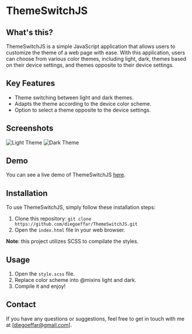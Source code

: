 # ThemeSwitchJS

## What's this?

ThemeSwitchJS is a simple JavaScript application that allows users to customize the theme of a web page with ease. With this application, users can choose from various color themes, including light, dark, themes based on their device settings, and themes opposite to their device settings.

## Key Features

- Theme switching between light and dark themes.
- Adapts the theme according to the device color scheme.
- Option to select a theme opposite to the device settings.

## Screenshots

![Light Theme](https://themeswitchjs.vercel.app/img/light.jpg)
![Dark Theme](https://themeswitchjs.vercel.app/img/dark.jpg)

## Demo

You can see a live demo of ThemeSwitchJS [here](https://themeswitchjs.vercel.app/).

## Installation

To use ThemeSwitchJS, simply follow these installation steps:

1. Clone this repository: `git clone https://github.com/diegoeffar/ThemeSwitchJS.git`
2. Open the `index.html` file in your web browser.

**Note**: this project utilizes SCSS to compilate the styles.

## Usage

1. Open the `style.scss` file.
2. Replace color scheme into @mixins light and dark.
3. Compile it and enjoy!

## Contact

If you have any questions or suggestions, feel free to get in touch with me at [diegoeffar@gmail.com].
